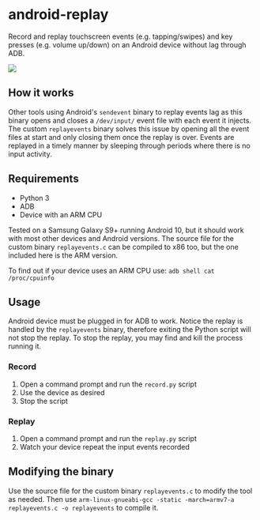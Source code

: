 # android-replay

Record and replay touchscreen events (e.g. tapping/swipes) and key presses (e.g. volume up/down) on an Android device without lag through ADB.

<img src="https://user-images.githubusercontent.com/79606297/109591927-58840780-7b06-11eb-8805-32d6cf3cb8a4.gif"/>

## How it works
Other tools using Android's `sendevent` binary to replay events lag as this binary opens and closes a `/dev/input/` event file with each event it injects. The custom `replayevents` binary solves this issue by opening all the event files at start and only closing them once the replay is over. Events are replayed in a timely manner by sleeping through periods where there is no input activity.

## Requirements

- Python 3
- ADB
- Device with an ARM CPU

Tested on a Samsung Galaxy S9+ running Android 10, but it should work with most other devices and Android versions. The source file for the custom binary `replayevents.c` can be compiled to x86 too, but the one included here is the ARM version.

To find out if your device uses an ARM CPU use: `adb shell cat /proc/cpuinfo`

## Usage
Android device must be plugged in for ADB to work. Notice the replay is handled by the `replayevents` binary, therefore exiting the Python script will not stop the replay. To stop the replay, you may find and kill the process running it.

### Record
1. Open a command prompt and run the `record.py` script
2. Use the device as desired
3. Stop the script

### Replay
1. Open a command prompt and run the `replay.py` script
2. Watch your device repeat the input events recorded

## Modifying the binary
Use the source file for the custom binary `replayevents.c` to modify the tool as needed. Then use `arm-linux-gnueabi-gcc -static -march=armv7-a replayevents.c -o replayevents` to compile it.
